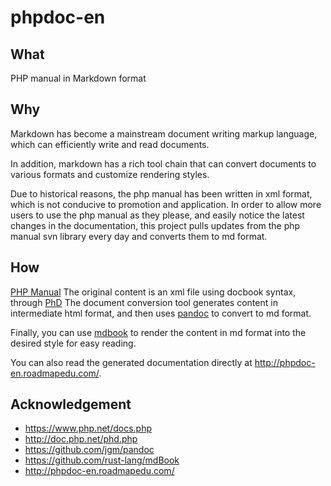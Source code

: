 # phpdoc-en

## What

PHP manual in Markdown format

## Why

Markdown has become a mainstream document writing markup language, which can efficiently write and read documents.

In addition, markdown has a rich tool chain that can convert documents to various formats and customize rendering styles.

Due to historical reasons, the php manual has been written in xml format, which is not conducive to promotion and application. In order to allow more users to use the php manual as they please, and easily notice the latest changes in the documentation, this project pulls updates from the php manual svn library every day and converts them to md format.

## How

[PHP Manual](http://svn.php.net/viewvc/phpdoc/) The original content is an xml file using docbook syntax, through [PhD](http://doc.php.net/phd.php) The document conversion tool generates content in intermediate html format, and then uses [pandoc](https://github.com/jgm/pandoc) to convert to md format.

Finally, you can use [mdbook](https://github.com/rust-lang/mdBook) to render the content in md format into the desired style for easy reading.

You can also read the generated documentation directly at http://phpdoc-en.roadmapedu.com/.

## Acknowledgement

- https://www.php.net/docs.php
- http://doc.php.net/phd.php
- https://github.com/jgm/pandoc
- https://github.com/rust-lang/mdBook
- http://phpdoc-en.roadmapedu.com/